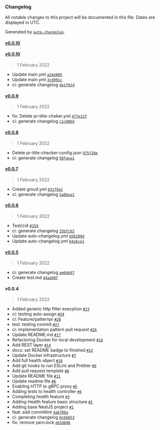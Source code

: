 ### Changelog

All notable changes to this project will be documented in this file. Dates are displayed in UTC.

Generated by [`auto-changelog`](https://github.com/CookPete/auto-changelog).

#### [v0.0.10](https://github.com/madeiramadeirabr/nest-service-template/compare/v0.0.10...v0.0.10)

#### [v0.0.10](https://github.com/madeiramadeirabr/nest-service-template/compare/v0.0.9...v0.0.10)

> 1 February 2022

- Update main.yml [`a24e005`](https://github.com/madeiramadeirabr/nest-service-template/commit/a24e005b4f13cfba39316f40fd02d6673685306e)
- Update main.yml [`3cd991c`](https://github.com/madeiramadeirabr/nest-service-template/commit/3cd991c6da52f2bca9bd8868952420cd54c8ed97)
- ci: generate changelog [`de1f01d`](https://github.com/madeiramadeirabr/nest-service-template/commit/de1f01df5007f3bc3df992009676da9682666d32)

#### [v0.0.9](https://github.com/madeiramadeirabr/nest-service-template/compare/v0.0.8...v0.0.9)

> 1 February 2022

- fix: Delete pr-title-cheker.yml [`47fe12f`](https://github.com/madeiramadeirabr/nest-service-template/commit/47fe12f76fcf117eccdf1bb88877838fd56ebe89)
- ci: generate changelog [`c1c886d`](https://github.com/madeiramadeirabr/nest-service-template/commit/c1c886db3c18351fd5070c002a7a0708c4bbd560)

#### [v0.0.8](https://github.com/madeiramadeirabr/nest-service-template/compare/v0.0.7...v0.0.8)

> 1 February 2022

- Delete pr-title-checker-config.json [`975f20e`](https://github.com/madeiramadeirabr/nest-service-template/commit/975f20e9cdb2bd938394b51962e6ddde74677d76)
- ci: generate changelog [`58faea1`](https://github.com/madeiramadeirabr/nest-service-template/commit/58faea1a58d266c00dbea5a2ea7c85f877cd9edd)

#### [v0.0.7](https://github.com/madeiramadeirabr/nest-service-template/compare/v0.0.6...v0.0.7)

> 1 February 2022

- Create gmud.yml [`831f9a2`](https://github.com/madeiramadeirabr/nest-service-template/commit/831f9a25a4486d150d383f53157fdcc395205f9f)
- ci: generate changelog [`5a8bea1`](https://github.com/madeiramadeirabr/nest-service-template/commit/5a8bea178e680e57e6a68830230a4d42369c5dd9)

#### [v0.0.6](https://github.com/madeiramadeirabr/nest-service-template/compare/v0.0.5...v0.0.6)

> 1 February 2022

- Test/ci4 [`#159`](https://github.com/madeiramadeirabr/nest-service-template/pull/159)
- ci: generate changelog [`25bfcb2`](https://github.com/madeiramadeirabr/nest-service-template/commit/25bfcb2991bf94ac7b29f9fe097bb119da47fae0)
- Update auto-changelog.yml [`b56209d`](https://github.com/madeiramadeirabr/nest-service-template/commit/b56209daf18a6f451bae3c78e24041a5e665d3a9)
- Update auto-changelog.yml [`64abce1`](https://github.com/madeiramadeirabr/nest-service-template/commit/64abce198e7f8ea09599dc8e4d01a66c4d6a0280)

#### [v0.0.5](https://github.com/madeiramadeirabr/nest-service-template/compare/v0.0.4...v0.0.5)

> 1 February 2022

- ci: generate changelog [`ae64dd7`](https://github.com/madeiramadeirabr/nest-service-template/commit/ae64dd75a7a5a97bfeb51a0e0bb4bdb7a74db107)
- Create test.md [`44ad40f`](https://github.com/madeiramadeirabr/nest-service-template/commit/44ad40fb680725fbb3b40590dd9668d6af02c483)

#### v0.0.4

> 1 February 2022

- Added generic http filter execption [`#23`](https://github.com/madeiramadeirabr/nest-service-template/pull/23)
- ci: testing auto-assign [`#29`](https://github.com/madeiramadeirabr/nest-service-template/pull/29)
- ci: Feature/patternpr [`#28`](https://github.com/madeiramadeirabr/nest-service-template/pull/28)
- test: testing commit [`#27`](https://github.com/madeiramadeirabr/nest-service-template/pull/27)
- ci: implementation pattern pull request [`#26`](https://github.com/madeiramadeirabr/nest-service-template/pull/26)
- Update README.md [`#17`](https://github.com/madeiramadeirabr/nest-service-template/pull/17)
- Refactoring Docker for local development [`#16`](https://github.com/madeiramadeirabr/nest-service-template/pull/16)
- Add REST layer [`#14`](https://github.com/madeiramadeirabr/nest-service-template/pull/14)
- docs: set README badge to finished [`#12`](https://github.com/madeiramadeirabr/nest-service-template/pull/12)
- Update Docker infrastructure [`#7`](https://github.com/madeiramadeirabr/nest-service-template/pull/7)
- Add full health object [`#10`](https://github.com/madeiramadeirabr/nest-service-template/pull/10)
- Add git hooks to run ESLint and Prettier [`#9`](https://github.com/madeiramadeirabr/nest-service-template/pull/9)
- Add pull request template [`#8`](https://github.com/madeiramadeirabr/nest-service-template/pull/8)
- Update README file [`#11`](https://github.com/madeiramadeirabr/nest-service-template/pull/11)
- Update readme file [`#6`](https://github.com/madeiramadeirabr/nest-service-template/pull/6)
- Enabling HTTP to gRPC proxy [`#5`](https://github.com/madeiramadeirabr/nest-service-template/pull/5)
- Adding tests to health controller [`#4`](https://github.com/madeiramadeirabr/nest-service-template/pull/4)
- Completing health feature [`#3`](https://github.com/madeiramadeirabr/nest-service-template/pull/3)
- Adding Health feature basic structure [`#2`](https://github.com/madeiramadeirabr/nest-service-template/pull/2)
- Adding base NestJS project [`#1`](https://github.com/madeiramadeirabr/nest-service-template/pull/1)
- feat: add commitlint [`4a6708a`](https://github.com/madeiramadeirabr/nest-service-template/commit/4a6708a7d745ba4b3e9b8cab5072d3996ca9f91e)
- ci: generate changelog [`0c6b853`](https://github.com/madeiramadeirabr/nest-service-template/commit/0c6b8530a9fb04a636f3a0e9c9cde93d0e643c16)
- fix: remove yarn.lock [`e65db06`](https://github.com/madeiramadeirabr/nest-service-template/commit/e65db0618ea0a432dfc209d3f547db137c54e30d)

